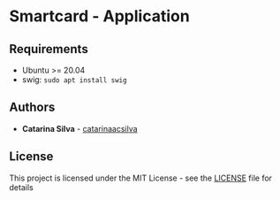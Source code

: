 # Smartcard - Application


## Requirements

- Ubuntu >= 20.04
- swig: `sudo apt install swig`

## Authors

* **Catarina Silva** - [catarinaacsilva](https://github.com/catarinaacsilva)

## License

This project is licensed under the MIT License - see the [LICENSE](LICENSE) file for details
